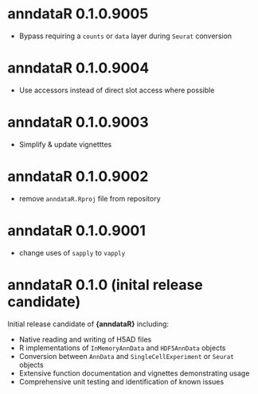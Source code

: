 # anndataR 0.1.0.9005

- Bypass requiring a `counts` or `data` layer during `Seurat` conversion

# anndataR 0.1.0.9004

- Use accessors instead of direct slot access where possible

# anndataR 0.1.0.9003

- Simplify & update vignetttes

# anndataR 0.1.0.9002

- remove `anndataR.Rproj` file from repository

# anndataR 0.1.0.9001

- change uses of `sapply` to `vapply`

# anndataR 0.1.0 (inital release candidate)

Initial release candidate of **{anndataR}** including:

- Native reading and writing of H5AD files
- R implementations of `InMemoryAnnData` and `HDF5AnnData` objects
- Conversion between `AnnData` and `SingleCellExperiment` or `Seurat` objects
- Extensive function documentation and vignettes demonstrating usage
- Comprehensive unit testing and identification of known issues
